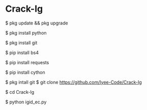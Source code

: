 # Crack-Ig
$ pkg update && pkg upgrade

$ pkg install python

$ pkg install git

$ pip install bs4

$ pip install requests

$ pip install cython

$ pkg intall git
$ git clone https://github.com/Iyee-Code/Crack-Ig

$ cd Crack-Ig

$ python igid_ec.py
